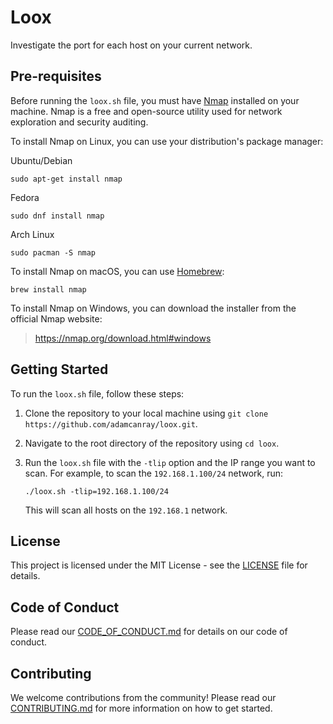 # Loox

Investigate the port for each host on your current network.

## Pre-requisites

Before running the `loox.sh` file, you must have [Nmap](https://nmap.org/) installed on your machine. Nmap is a free and open-source utility used for network exploration and security auditing.

To install Nmap on Linux, you can use your distribution's package manager:

Ubuntu/Debian

```
sudo apt-get install nmap
```

Fedora

```
sudo dnf install nmap
```

Arch Linux

```
sudo pacman -S nmap
```

To install Nmap on macOS, you can use [Homebrew](https://brew.sh/):

```
brew install nmap
```

To install Nmap on Windows, you can download the installer from the official Nmap website:

> https://nmap.org/download.html#windows

## Getting Started

To run the `loox.sh` file, follow these steps:

1. Clone the repository to your local machine using `git clone https://github.com/adamcanray/loox.git`.

2. Navigate to the root directory of the repository using `cd loox`.

3. Run the `loox.sh` file with the `-tlip` option and the IP range you want to scan. For example, to scan the `192.168.1.100/24` network, run:

   ```
   ./loox.sh -tlip=192.168.1.100/24
   ```

   This will scan all hosts on the `192.168.1` network.

## License

This project is licensed under the MIT License - see the [LICENSE](LICENSE) file for details.

## Code of Conduct

Please read our [CODE_OF_CONDUCT.md](CODE_OF_CONDUCT.md) for details on our code of conduct.

## Contributing

We welcome contributions from the community! Please read our [CONTRIBUTING.md](CONTRIBUTING.md) for more information on how to get started.
